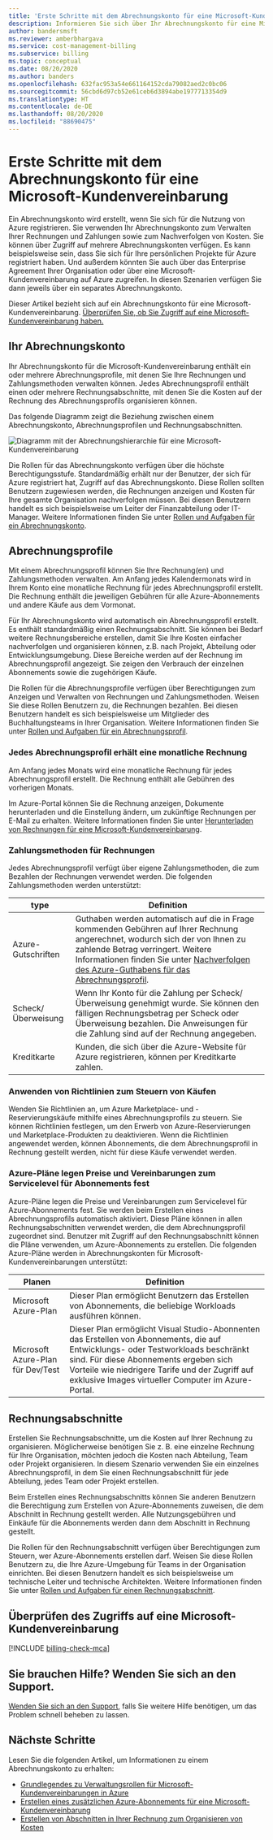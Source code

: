```yaml
---
title: 'Erste Schritte mit dem Abrechnungskonto für eine Microsoft-Kundenvereinbarung: Azure'
description: Informieren Sie sich über Ihr Abrechnungskonto für eine Microsoft-Kundenvereinbarung, einschließlich Abrechnungsprofilen und Zahlungsmethoden für Rechnungen.
author: bandersmsft
ms.reviewer: amberbhargava
ms.service: cost-management-billing
ms.subservice: billing
ms.topic: conceptual
ms.date: 08/20/2020
ms.author: banders
ms.openlocfilehash: 632fac953a54e661164152cda79082aed2c0bc06
ms.sourcegitcommit: 56cbd6d97cb52e61ceb6d3894abe1977713354d9
ms.translationtype: HT
ms.contentlocale: de-DE
ms.lasthandoff: 08/20/2020
ms.locfileid: "88690475"
---
```

# <a name="get-started-with-your-microsoft-customer-agreement-billing-account"></a>Erste Schritte mit dem Abrechnungskonto für eine Microsoft-Kundenvereinbarung

Ein Abrechnungskonto wird erstellt, wenn Sie sich für die Nutzung von Azure registrieren. Sie verwenden Ihr Abrechnungskonto zum Verwalten Ihrer Rechnungen und Zahlungen sowie zum Nachverfolgen von Kosten. Sie können über Zugriff auf mehrere Abrechnungskonten verfügen. Es kann beispielsweise sein, dass Sie sich für Ihre persönlichen Projekte für Azure registriert haben. Und außerdem könnten Sie auch über das Enterprise Agreement Ihrer Organisation oder über eine Microsoft-Kundenvereinbarung auf Azure zugreifen. In diesen Szenarien verfügen Sie dann jeweils über ein separates Abrechnungskonto.

Dieser Artikel bezieht sich auf ein Abrechnungskonto für eine Microsoft-Kundenvereinbarung. [Überprüfen Sie, ob Sie Zugriff auf eine Microsoft-Kundenvereinbarung haben.](#check-access-to-a-microsoft-customer-agreement)

## <a name="your-billing-account"></a>Ihr Abrechnungskonto

Ihr Abrechnungskonto für die Microsoft-Kundenvereinbarung enthält ein oder mehrere Abrechnungsprofile, mit denen Sie Ihre Rechnungen und Zahlungsmethoden verwalten können. Jedes Abrechnungsprofil enthält einen oder mehrere Rechnungsabschnitte, mit denen Sie die Kosten auf der Rechnung des Abrechnungsprofils organisieren können.

Das folgende Diagramm zeigt die Beziehung zwischen einem Abrechnungskonto, Abrechnungsprofilen und Rechnungsabschnitten.

![Diagramm mit der Abrechnungshierarchie für eine Microsoft-Kundenvereinbarung](./media/mca-overview/mca-billing-hierarchy.png)

Die Rollen für das Abrechnungskonto verfügen über die höchste Berechtigungsstufe. Standardmäßig erhält nur der Benutzer, der sich für Azure registriert hat, Zugriff auf das Abrechnungskonto. Diese Rollen sollten Benutzern zugewiesen werden, die Rechnungen anzeigen und Kosten für Ihre gesamte Organisation nachverfolgen müssen. Bei diesen Benutzern handelt es sich beispielsweise um Leiter der Finanzabteilung oder IT-Manager. Weitere Informationen finden Sie unter [Rollen und Aufgaben für ein Abrechnungskonto](../manage/understand-mca-roles.md#billing-account-roles-and-tasks).

## <a name="billing-profiles"></a>Abrechnungsprofile

Mit einem Abrechnungsprofil können Sie Ihre Rechnung(en) und Zahlungsmethoden verwalten. Am Anfang jedes Kalendermonats wird in Ihrem Konto eine monatliche Rechnung für jedes Abrechnungsprofil erstellt. Die Rechnung enthält die jeweiligen Gebühren für alle Azure-Abonnements und andere Käufe aus dem Vormonat.

Für Ihr Abrechnungskonto wird automatisch ein Abrechnungsprofil erstellt. Es enthält standardmäßig einen Rechnungsabschnitt. Sie können bei Bedarf weitere Rechnungsbereiche erstellen, damit Sie Ihre Kosten einfacher nachverfolgen und organisieren können, z.B. nach Projekt, Abteilung oder Entwicklungsumgebung. Diese Bereiche werden auf der Rechnung im Abrechnungsprofil angezeigt. Sie zeigen den Verbrauch der einzelnen Abonnements sowie die zugehörigen Käufe.

Die Rollen für die Abrechnungsprofile verfügen über Berechtigungen zum Anzeigen und Verwalten von Rechnungen und Zahlungsmethoden. Weisen Sie diese Rollen Benutzern zu, die Rechnungen bezahlen. Bei diesen Benutzern handelt es sich beispielsweise um Mitglieder des Buchhaltungsteams in Ihrer Organisation. Weitere Informationen finden Sie unter [Rollen und Aufgaben für ein Abrechnungsprofil](../manage/understand-mca-roles.md#billing-profile-roles-and-tasks).

### <a name="each-billing-profile-gets-a-monthly-invoice"></a>Jedes Abrechnungsprofil erhält eine monatliche Rechnung

Am Anfang jedes Monats wird eine monatliche Rechnung für jedes Abrechnungsprofil erstellt. Die Rechnung enthält alle Gebühren des vorherigen Monats.

Im Azure-Portal können Sie die Rechnung anzeigen, Dokumente herunterladen und die Einstellung ändern, um zukünftige Rechnungen per E-Mail zu erhalten. Weitere Informationen finden Sie unter [Herunterladen von Rechnungen für eine Microsoft-Kundenvereinbarung](../manage/download-azure-invoice-daily-usage-date.md#download-invoices-for-a-microsoft-customer-agreement).

### <a name="invoice-payment-methods"></a>Zahlungsmethoden für Rechnungen

Jedes Abrechnungsprofil verfügt über eigene Zahlungsmethoden, die zum Bezahlen der Rechnungen verwendet werden. Die folgenden Zahlungsmethoden werden unterstützt:

| type             | Definition  |
|------------------|-------------|
|Azure-Gutschriften    |  Guthaben werden automatisch auf die in Frage kommenden Gebühren auf Ihrer Rechnung angerechnet, wodurch sich der von Ihnen zu zahlende Betrag verringert. Weitere Informationen finden Sie unter [Nachverfolgen des Azure-Guthabens für das Abrechnungsprofil](../manage/mca-check-azure-credits-balance.md). |
|Scheck/Überweisung | Wenn Ihr Konto für die Zahlung per Scheck/Überweisung genehmigt wurde. Sie können den fälligen Rechnungsbetrag per Scheck oder Überweisung bezahlen. Die Anweisungen für die Zahlung sind auf der Rechnung angegeben. |
|Kreditkarte | Kunden, die sich über die Azure-Website für Azure registrieren, können per Kreditkarte zahlen. |

### <a name="apply-policies-to-control-purchases"></a>Anwenden von Richtlinien zum Steuern von Käufen

Wenden Sie Richtlinien an, um Azure Marketplace- und -Reservierungskäufe mithilfe eines Abrechnungsprofils zu steuern. Sie können Richtlinien festlegen, um den Erwerb von Azure-Reservierungen und Marketplace-Produkten zu deaktivieren. Wenn die Richtlinien angewendet werden, können Abonnements, die dem Abrechnungsprofil in Rechnung gestellt werden, nicht für diese Käufe verwendet werden.

### <a name="azure-plans-determine-pricing-and-service-level-agreement-for-subscriptions"></a>Azure-Pläne legen Preise und Vereinbarungen zum Servicelevel für Abonnements fest

Azure-Pläne legen die Preise und Vereinbarungen zum Servicelevel für Azure-Abonnements fest. Sie werden beim Erstellen eines Abrechnungsprofils automatisch aktiviert. Diese Pläne können in allen Rechnungsabschnitten verwendet werden, die dem Abrechnungsprofil zugeordnet sind. Benutzer mit Zugriff auf den Rechnungsabschnitt können die Pläne verwenden, um Azure-Abonnements zu erstellen. Die folgenden Azure-Pläne werden in Abrechnungskonten für Microsoft-Kundenvereinbarungen unterstützt:

| Planen             | Definition  |
|------------------|-------------|
|Microsoft Azure-Plan   | Dieser Plan ermöglicht Benutzern das Erstellen von Abonnements, die beliebige Workloads ausführen können.  |
|Microsoft Azure-Plan für Dev/Test | Dieser Plan ermöglicht Visual Studio-Abonnenten das Erstellen von Abonnements, die auf Entwicklungs- oder Testworkloads beschränkt sind. Für diese Abonnements ergeben sich Vorteile wie niedrigere Tarife und der Zugriff auf exklusive Images virtueller Computer im Azure-Portal. |

## <a name="invoice-sections"></a>Rechnungsabschnitte

Erstellen Sie Rechnungsabschnitte, um die Kosten auf Ihrer Rechnung zu organisieren. Möglicherweise benötigen Sie z. B. eine einzelne Rechnung für Ihre Organisation, möchten jedoch die Kosten nach Abteilung, Team oder Projekt organisieren. In diesem Szenario verwenden Sie ein einzelnes Abrechnungsprofil, in dem Sie einen Rechnungsabschnitt für jede Abteilung, jedes Team oder Projekt erstellen.

Beim Erstellen eines Rechnungsabschnitts können Sie anderen Benutzern die Berechtigung zum Erstellen von Azure-Abonnements zuweisen, die dem Abschnitt in Rechnung gestellt werden. Alle Nutzungsgebühren und Einkäufe für die Abonnements werden dann dem Abschnitt in Rechnung gestellt.

Die Rollen für den Rechnungsabschnitt verfügen über Berechtigungen zum Steuern, wer Azure-Abonnements erstellen darf. Weisen Sie diese Rollen Benutzern zu, die Ihre Azure-Umgebung für Teams in der Organisation einrichten. Bei diesen Benutzern handelt es sich beispielsweise um technische Leiter und technische Architekten. Weitere Informationen finden Sie unter [Rollen und Aufgaben für einen Rechnungsabschnitt](../manage/understand-mca-roles.md#invoice-section-roles-and-tasks).

## <a name="check-access-to-a-microsoft-customer-agreement"></a>Überprüfen des Zugriffs auf eine Microsoft-Kundenvereinbarung
[!INCLUDE [billing-check-mca](../../../includes/billing-check-mca.md)]

## <a name="need-help-contact-support"></a>Sie brauchen Hilfe? Wenden Sie sich an den Support.

[Wenden Sie sich an den Support](https://portal.azure.com/?#blade/Microsoft_Azure_Support/HelpAndSupportBlade), falls Sie weitere Hilfe benötigen, um das Problem schnell beheben zu lassen.

## <a name="next-steps"></a>Nächste Schritte

Lesen Sie die folgenden Artikel, um Informationen zu einem Abrechnungskonto zu erhalten:

- [Grundlegendes zu Verwaltungsrollen für Microsoft-Kundenvereinbarungen in Azure](../manage/understand-mca-roles.md)
- [Erstellen eines zusätzlichen Azure-Abonnements für eine Microsoft-Kundenvereinbarung](../manage/create-subscription.md)
- [Erstellen von Abschnitten in Ihrer Rechnung zum Organisieren von Kosten](../manage/mca-section-invoice.md)
